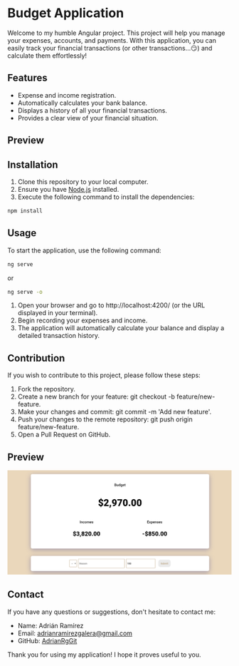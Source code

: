 # Budget Application

Welcome to my humble Angular project. This project will help you manage your expenses, accounts, and payments. With this application, you can easily track your financial transactions (or other transactions...😏) and calculate them effortlessly!

## Features

- Expense and income registration.
- Automatically calculates your bank balance.
- Displays a history of all your financial transactions.
- Provides a clear view of your financial situation.

## Preview

## Installation
1. Clone this repository to your local computer.
2. Ensure you have [Node.js](https://nodejs.org/) installed.
3. Execute the following command to install the dependencies:

```bash
npm install
```

## Usage

To start the application, use the following command:

```bash
ng serve
```
or

```bash
ng serve -o
```

1. Open your browser and go to http://localhost:4200/ (or the URL displayed in your terminal).
2. Begin recording your expenses and income.
3. The application will automatically calculate your balance and display a detailed transaction history.

## Contribution
If you wish to contribute to this project, please follow these steps:

1. Fork the repository.
2. Create a new branch for your feature: git checkout -b feature/new-feature.
3. Make your changes and commit: git commit -m 'Add new feature'.
4. Push your changes to the remote repository: git push origin feature/new-feature.
5. Open a Pull Request on GitHub.

## Preview
![Preview](src\Preview.png)

## Contact

If you have any questions or suggestions, don't hesitate to contact me:

- Name: Adrián Ramírez
- Email: adrianramirezgalera@gmail.com
- GitHub: [AdrianRgGit](https://github.com/AdrianRgGit)

Thank you for using my application! I hope it proves useful to you.